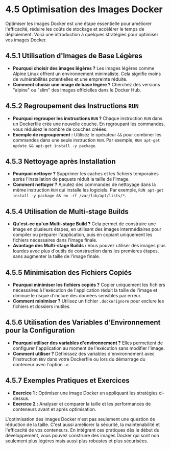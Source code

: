 # 4.5 Optimisation des Images Docker

Optimiser les images Docker est une étape essentielle pour améliorer l'efficacité, réduire les coûts de stockage et accélérer le temps de déploiement. Voici une introduction à quelques stratégies pour optimiser vos images Docker.

## 4.5.1 Utilisation d'Images de Base Légères

- **Pourquoi choisir des images légères ?** Les images légères comme Alpine Linux offrent un environnement minimaliste. Cela signifie moins de vulnérabilités potentielles et une empreinte réduite.
- **Comment choisir une image de base légère ?** Cherchez des versions "alpine" ou "slim" des images officielles dans le Docker Hub.

## 4.5.2 Regroupement des Instructions `RUN`

- **Pourquoi regrouper les instructions `RUN` ?** Chaque instruction `RUN` dans un Dockerfile crée une nouvelle couche. En regroupant les commandes, vous réduisez le nombre de couches créées.
- **Exemple de regroupement :** Utilisez le opérateur `&&` pour combiner les commandes dans une seule instruction `RUN`. Par exemple, `RUN apt-get update && apt-get install -y package`.

## 4.5.3 Nettoyage après Installation

- **Pourquoi nettoyer ?** Supprimer les caches et les fichiers temporaires après l'installation de paquets réduit la taille de l'image.
- **Comment nettoyer ?** Ajoutez des commandes de nettoyage dans la même instruction `RUN` qui installe les logiciels. Par exemple, `RUN apt-get install -y package && rm -rf /var/lib/apt/lists/*`.

## 4.5.4 Utilisation de Multi-stage Builds

- **Qu'est-ce qu'un Multi-stage Build ?** Cela permet de construire une image en plusieurs étapes, en utilisant des images intermédiaires pour compiler ou préparer l'application, puis en copiant uniquement les fichiers nécessaires dans l'image finale.
- **Avantage des Multi-stage Builds :** Vous pouvez utiliser des images plus lourdes avec plus d'outils de construction dans les premières étapes, sans augmenter la taille de l'image finale.

## 4.5.5 Minimisation des Fichiers Copiés

- **Pourquoi minimiser les fichiers copiés ?** Copier uniquement les fichiers nécessaires à l'exécution de l'application réduit la taille de l'image et diminue le risque d'inclure des données sensibles par erreur.
- **Comment minimiser ?** Utilisez un fichier `.dockerignore` pour exclure les fichiers et dossiers inutiles.

## 4.5.6 Utilisation des Variables d'Environnement pour la Configuration

- **Pourquoi utiliser des variables d'environnement ?** Elles permettent de configurer l'application au moment de l'exécution sans modifier l'image.
- **Comment utiliser ?** Définissez des variables d'environnement avec l'instruction `ENV` dans votre Dockerfile ou lors du démarrage du conteneur avec l'option `-e`.

## 4.5.7 Exemples Pratiques et Exercices

- **Exercice 1 :** Optimiser une image Docker en appliquant les stratégies ci-dessus.
- **Exercice 2 :** Analyser et comparer la taille et les performances de conteneurs avant et après optimisation.

L'optimisation des images Docker n'est pas seulement une question de réduction de la taille. C'est aussi améliorer la sécurité, la maintenabilité et l'efficacité de vos conteneurs. En intégrant ces pratiques dès le début du développement, vous pouvez construire des images Docker qui sont non seulement plus légères mais aussi plus robustes et plus sécurisées.
